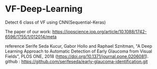 # VF-Deep-Learning
Detect 6 class of VF using CNN(Sequential-Keras)

The paper of our work: https://iopscience.iop.org/article/10.1088/1742-6596/1755/1/012014/meta

reference 
Serife Seda Kucur, Gabor Hollo and Raphael Sznitman, "A Deep Learning Approach to Automatic Detection of Early Glaucoma from Visual Fields", PLOS ONE, 2018 (https://doi.org/10.1371/journal.pone.0206081). github : https://github.com/serifeseda/early-glaucoma-identification.git
